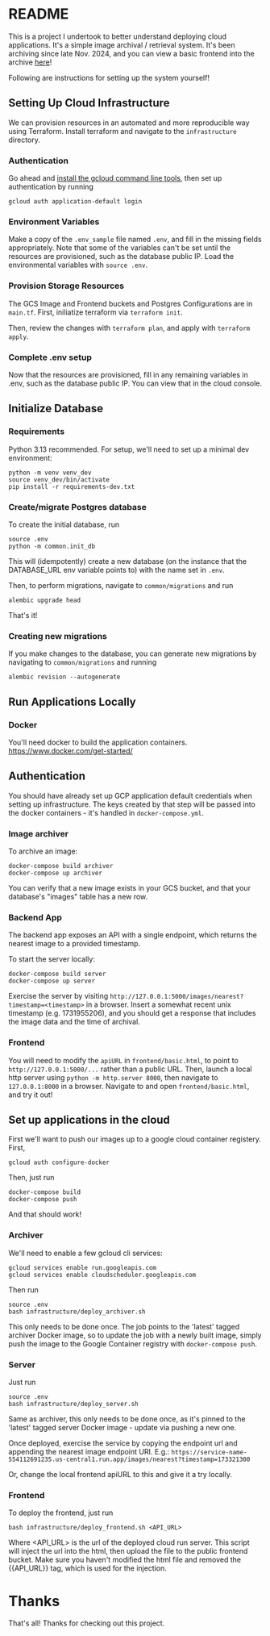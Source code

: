 # README

This is a project I undertook to better understand deploying cloud applications.  It's a simple image archival / retrieval system.  It's been archiving since late Nov. 2024, and you can view a basic frontend into the archive [here](https://storage.googleapis.com/waddell-wind-misc/basic.html)!

Following are instructions for setting up the system yourself!

## Setting Up Cloud Infrastructure
We can provision resources in an automated and more reproducible way using Terraform.  Install terraform and navigate to the `infrastructure` directory.

### Authentication
Go ahead and [install the gcloud command line tools](https://cloud.google.com/sdk/docs/install), then set up authentication by running
```
gcloud auth application-default login
```

### Environment Variables
Make a copy of the `.env_sample` file named `.env`, and fill in the missing fields appropriately.  Note that some of the variables can't be set until the resources are provisioned, such as the database public IP.  Load the environmental variables with `source .env`.

### Provision Storage Resources
The GCS Image and Frontend buckets and Postgres Configurations are in `main.tf`.  First, iniliatize terraform via
`terraform init`.

Then, review the changes with `terraform plan`, and apply with `terraform apply`.

### Complete .env setup
Now that the resources are provisioned, fill in any remaining variables in .env, such as the database public IP.  You can view that in the cloud console.

## Initialize Database

### Requirements
Python 3.13 recommended.  For setup, we'll need to set up a minimal dev environment:
```
python -m venv venv_dev
source venv_dev/bin/activate
pip install -r requirements-dev.txt
```

### Create/migrate Postgres database
To create the initial database, run
```
source .env
python -m common.init_db
```
This will (idempotently) create a new database (on the instance that the DATABASE_URL env variable points to) with the name set in `.env`.

Then, to perform migrations, navigate to `common/migrations` and run
```
alembic upgrade head
```
That's it!

### Creating new migrations
If you make changes to the database, you can generate new migrations by navigating to `common/migrations` and running
```
alembic revision --autogenerate
```


## Run Applications Locally
### Docker
You'll need docker to build the application containers.  https://www.docker.com/get-started/

## Authentication
You should have already set up GCP application default credentials when setting up infrastructure.  The keys created by that step will be passed into the docker containers - it's handled in `docker-compose.yml`.

### Image archiver
To archive an image:
```
docker-compose build archiver
docker-compose up archiver
```

You can verify that a new image exists in your GCS bucket, and that your database's "images" table has a new row.

### Backend App
The backend app exposes an API with a single endpoint, which returns the nearest image to a provided timestamp.

To start the server locally:
```
docker-compose build server
docker-compose up server
```

Exercise the server by visiting
`http://127.0.0.1:5000/images/nearest?timestamp=<timestamp>` in a browser.  Insert a somewhat recent unix timestamp (e.g. 1731955206), and you should get a response that includes the image data and the time of archival.

### Frontend
You will need to modify the `apiURL` in `frontend/basic.html`, to point to `http://127.0.0.1:5000/...` rather than a public URL.  Then, launch a local http server using `python -m http.server 8000`, then navigate to `127.0.0.1:8000` in a browser.  Navigate to and open `frontend/basic.html`, and try it out!

## Set up applications in the cloud
First we'll want to push our images up to a google cloud container registery.  First,
```
gcloud auth configure-docker
```

Then, just run
```
docker-compose build
docker-compose push
```

And that should work!

### Archiver
We'll need to enable a few gcloud cli services:
```
gcloud services enable run.googleapis.com
gcloud services enable cloudscheduler.googleapis.com
```
Then run
```
source .env
bash infrastructure/deploy_archiver.sh
```
This only needs to be done once.  The job points to the 'latest' tagged archiver Docker image, so to update the job with a newly built image, simply push the image to the Google Container registry with `docker-compose push`.

### Server
Just run
```
source .env
bash infrastructure/deploy_server.sh
```
Same as archiver, this only needs to be done once, as it's pinned to the 'latest' tagged server Docker image - update via pushing a new one.

Once deployed, exercise the service by copying the endpoint url and appending the nearest image endpoint URI.  E.g.:
`https://service-name-554112691235.us-central1.run.app/images/nearest?timestamp=173321300`

Or, change the local frontend apiURL to this and give it a try locally.

### Frontend
To deploy the frontend, just run
```
bash infrastructure/deploy_frontend.sh <API_URL>
```
Where <API_URL> is the url of the deployed cloud run server.  This script will inject the url into the html, then upload the file to the public frontend bucket.  Make sure you haven't modified the html file and removed the {{API_URL}} tag, which is used for the injection.

# Thanks
That's all!  Thanks for checking out this project.
